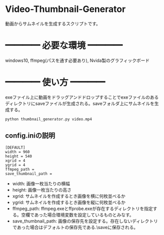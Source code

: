 # Video-Thumbnail-Generator
動画からサムネイルを生成するスクリプトです。 
# ━━━━ 必要な環境 ━━━━  
windows10, ffmpeg(パスを通す必要あり), Nvida製のグラフィックボード
# ━━━━  使い方  ━━━━  
exeファイル上に動画をドラッグアンドドロップすることでexeファイルのあるディレクトリにsaveファイルが生成される。saveフォルダ上にサムネイルを生成する。
```console
python thumbnail_generator.py video.mp4
```
## config.iniの説明
```
[DEFAULT]
width = 960
height = 540
xgrid = 4
ygrid = 4
ffmpeg_path = 
save_thumbnail_path = 
```
- width: 画像一枚当たりの横幅
- height: 画像一枚当たりの高さ
- xgrid: サムネイルを作成するとき画像を横に何枚並べるか
- ygrid: サムネイルを作成するとき画像を縦に何枚並べるか
- ffmpeg_path: ffmpeg.exeとffprobe.exeが存在するディレクトリを指定する。空欄であった場合環境変数を設定しているものとみなす。
- save_thumbnail_path: 画像の保存先を設定する。存在しないディレクトリであった場合はデフォルトの保存先である.\saveに保存される。